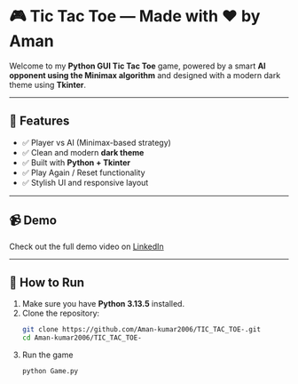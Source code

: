 # 🎮 Tic Tac Toe — Made with ❤️ by Aman

Welcome to my **Python GUI Tic Tac Toe** game, powered by a smart **AI opponent using the Minimax algorithm** and designed with a modern dark theme using **Tkinter**.

---

## 🧠 Features

- ✅ Player vs AI (Minimax-based strategy)
- ✅ Clean and modern **dark theme**
- ✅ Built with **Python + Tkinter**
- ✅ Play Again / Reset functionality
- ✅ Stylish UI and responsive layout

---

## 📹 Demo

Check out the full demo video on [LinkedIn](https://your-linkedin-post.com)  


---

## 🚀 How to Run

1. Make sure you have **Python 3.13.5** installed.
2. Clone the repository:
   ```bash
   git clone https://github.com/Aman-kumar2006/TIC_TAC_TOE-.git
   cd Aman-kumar2006/TIC_TAC_TOE-
3. Run the game
   ```bash
   python Game.py
